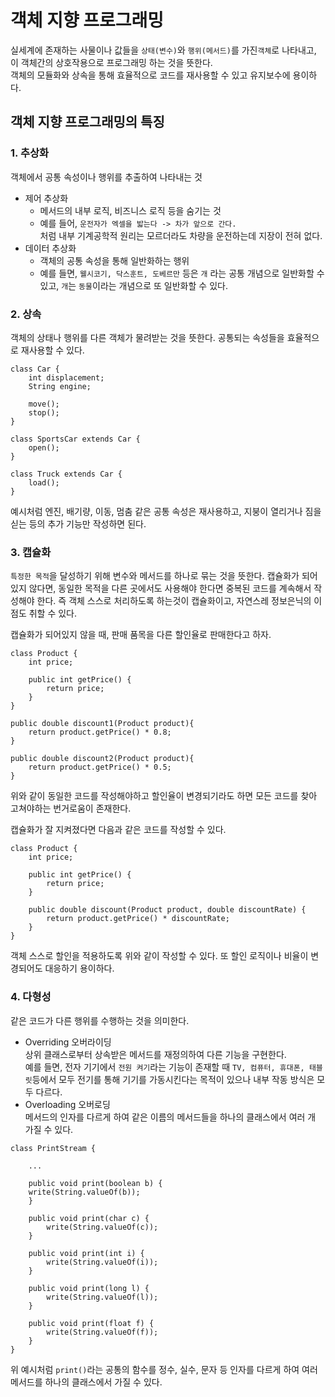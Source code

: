 # 객체 지향 프로그래밍
실세계에 존재하는 사물이나 값들을 ```상태(변수)```와 ```행위(메서드)```를 가진```객체```로 나타내고, 이 객체간의 상호작용으로 프로그래밍 하는 것을 뜻한다.    
객체의 모듈화와 상속을 통해 효율적으로 코드를 재사용할 수 있고 유지보수에 용이하다.

## 객체 지향 프로그래밍의 특징

### 1. 추상화
객체에서 공통 속성이나 행위를 추출하여 나타내는 것
- 제어 추상화
    - 메서드의 내부 로직, 비즈니스 로직 등을 숨기는 것
    - 예를 들어, ```운전자가 엑셀을 밟는다 -> 차가 앞으로 간다.```   
     처럼 내부 기계공학적 원리는 모르더라도 차량을 운전하는데 지장이 전혀 없다.
- 데이터 추상화
    - 객체의 공통 속성을 통해 일반화하는 행위
    - 예를 들면, ```웰시코기, 닥스훈트, 도베르만``` 등은 ```개``` 라는 공통 개념으로 일반화할 수 있고, ```개```는 ```동물```이라는 개념으로 또 일반화할 수 있다.

### 2. 상속
객체의 상태나 행위를 다른 객체가 물려받는 것을 뜻한다. 공통되는 속성들을 효율적으로 재사용할 수 있다.
```
class Car {
    int displacement;
    String engine;

    move();
    stop();
}

class SportsCar extends Car {
    open();   
}

class Truck extends Car {
    load();
}   
```   
예시처럼 엔진, 배기량, 이동, 멈춤 같은 공통 속성은 재사용하고, 지붕이 열리거나 짐을 싣는 등의 추가 기능만 작성하면 된다.

### 3. 캡슐화
```특정한 목적```을 달성하기 위해 변수와 메서드를 하나로 묶는 것을 뜻한다. 캡슐화가 되어있지 않다면, 동일한 목적을 다른 곳에서도 사용해야 한다면 중복된 코드를 계속해서 작성해야 한다. 즉 객체 스스로 처리하도록 하는것이 캡슐화이고, 자연스레 정보은닉의 이점도 취할 수 있다.

캡슐화가 되어있지 않을 때, 판매 품목을 다른 할인율로 판매한다고 하자.   

```
class Product {
    int price;

    public int getPrice() {
        return price;
    }
}

public double discount1(Product product){
    return product.getPrice() * 0.8;
}

public double discount2(Product product){
    return product.getPrice() * 0.5;
}
```   
위와 같이 동일한 코드를 작성해야하고 할인율이 변경되기라도 하면 모든 코드를 찾아 고쳐야하는 번거로움이 존재한다.

캡슐화가 잘 지켜졌다면 다음과 같은 코드를 작성할 수 있다.   
```
class Product {
    int price;

    public int getPrice() {
        return price;
    }

    public double discount(Product product, double discountRate) {
        return product.getPrice() * discountRate;
    }
}
```   
객체 스스로 할인을 적용하도록 위와 같이 작성할 수 있다. 또 할인 로직이나 비율이 변경되어도 대응하기 용이하다.

### 4. 다형성
같은 코드가 다른 행위를 수행하는 것을 의미한다.
- Overriding 오버라이딩   
상위 클래스로부터 상속받은 메서드를 재정의하여 다른 기능을 구현한다.    
예를 들면, 전자 기기에서 ```전원 켜기```라는 기능이 존재할 때 ```TV, 컴퓨터, 휴대폰, 태블릿```등에서 모두 전기를 통해 기기를 가동시킨다는 목적이 있으나 내부 작동 방식은 모두 다르다.
- Overloading 오버로딩   
메서드의 인자를 다르게 하여 같은 이름의 메서드들을 하나의 클래스에서 여러 개 가질 수 있다.   
```
class PrintStream {
    
    ...

    public void print(boolean b) {
    write(String.valueOf(b));
    }

    public void print(char c) {
        write(String.valueOf(c));
    }

    public void print(int i) {
        write(String.valueOf(i));
    }

    public void print(long l) {
        write(String.valueOf(l));
    }

    public void print(float f) {
        write(String.valueOf(f));
    }
}

```   
위 예시처럼 ```print()```라는 공통의 함수를 정수, 실수, 문자 등 인자를 다르게 하여 여러 메서드를 하나의 클래스에서 가질 수 있다.